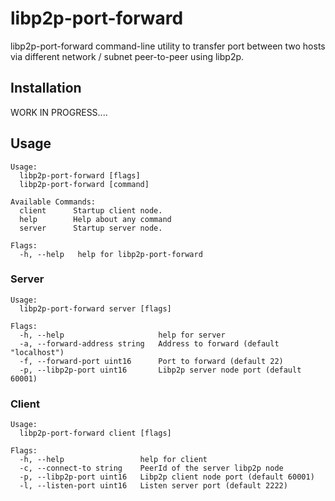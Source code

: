 # libp2p-port-forward

libp2p-port-forward command-line utility to transfer port between two hosts via different network / subnet peer-to-peer using libp2p.

## Installation

WORK IN PROGRESS....

## Usage

```
Usage:
  libp2p-port-forward [flags]
  libp2p-port-forward [command]

Available Commands:
  client      Startup client node.
  help        Help about any command
  server      Startup server node.

Flags:
  -h, --help   help for libp2p-port-forward
```

### Server

```
Usage:
  libp2p-port-forward server [flags]

Flags:
  -h, --help                     help for server
  -a, --forward-address string   Address to forward (default "localhost")
  -f, --forward-port uint16      Port to forward (default 22)
  -p, --libp2p-port uint16       Libp2p server node port (default 60001)
```

### Client

```
Usage:
  libp2p-port-forward client [flags]

Flags:
  -h, --help                 help for client
  -c, --connect-to string    PeerId of the server libp2p node
  -p, --libp2p-port uint16   Libp2p client node port (default 60001)
  -l, --listen-port uint16   Listen server port (default 2222)
```
